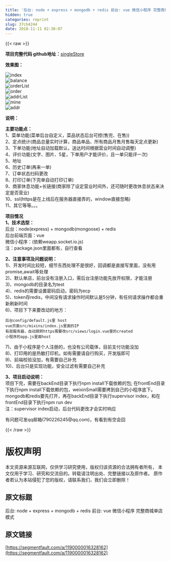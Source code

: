 ```yaml
---
title: '后台: node + express + mongodb + redis 前台: vue 微信小程序 完整商城单店模式'
hidden: true
categories: reprint
slug: 37cb4244
date: 2018-11-11 02:30:07
---
```


{{< raw >}}
<p><strong>&#x9879;&#x76EE;&#x5B8C;&#x6574;&#x4EE3;&#x7801; github&#x5730;&#x5740;&#xFF1A;</strong><a href="https://github.com/kalakalaxyz/singleStore" rel="nofollow noreferrer" target="_blank">singleStore</a></p><p><strong>&#x6548;&#x679C;&#x56FE;&#xFF1A;</strong></p><p><span class="img-wrap"><img data-src="/img/bVbgFMz?w=640&amp;h=1136" src="https://static.alili.tech/img/bVbgFMz?w=640&amp;h=1136" alt="index" title="index" style="cursor:pointer;display:inline"></span><br><span class="img-wrap"><img data-src="/img/bVbgFMA?w=640&amp;h=1136" src="https://static.alili.tech/img/bVbgFMA?w=640&amp;h=1136" alt="balance" title="balance" style="cursor:pointer;display:inline"></span><br><span class="img-wrap"><img data-src="/img/bVbgFMB?w=640&amp;h=1136" src="https://static.alili.tech/img/bVbgFMB?w=640&amp;h=1136" alt="orderList" title="orderList" style="cursor:pointer;display:inline"></span><br><span class="img-wrap"><img data-src="/img/bVbgFMJ?w=640&amp;h=1136" src="https://static.alili.tech/img/bVbgFMJ?w=640&amp;h=1136" alt="order" title="order" style="cursor:pointer;display:inline"></span><br><span class="img-wrap"><img data-src="/img/bVbgFMV?w=640&amp;h=1136" src="https://static.alili.tech/img/bVbgFMV?w=640&amp;h=1136" alt="addrList" title="addrList" style="cursor:pointer;display:inline"></span><br><span class="img-wrap"><img data-src="/img/bVbgFMW?w=640&amp;h=1136" src="https://static.alili.tech/img/bVbgFMW?w=640&amp;h=1136" alt="mine" title="mine" style="cursor:pointer;display:inline"></span><br><span class="img-wrap"><img data-src="/img/bVbgFM5?w=640&amp;h=1136" src="https://static.alili.tech/img/bVbgFM5?w=640&amp;h=1136" alt="addr" title="addr" style="cursor:pointer;display:inline"></span></p><p><strong>&#x8BF4;&#x660E;&#xFF1A;</strong></p><p><strong>&#x4E3B;&#x8981;&#x529F;&#x80FD;&#x70B9;&#xFF1A;</strong><br>1&#x3001;&#x83DC;&#x5355;&#x529F;&#x80FD;(&#x83DC;&#x5355;&#x540E;&#x53F0;&#x81EA;&#x5B9A;&#x4E49;&#xFF0C;&#x83DC;&#x54C1;&#x72B6;&#x6001;&#x540E;&#x53F0;&#x53EF;&#x63A7;(&#x552E;&#x5B8C;&#x3001;&#x5728;&#x552E;))<br>2&#x3001;&#x5B9A;&#x70B9;&#x7EDF;&#x8BA1;(&#x5546;&#x54C1;&#x603B;&#x91CF;&#x5B9E;&#x65F6;&#x8BA1;&#x7B97;&#xFF0C;&#x5546;&#x54C1;&#x5355;&#x54C1;&#x3001;&#x6240;&#x6709;&#x5546;&#x54C1;&#x6708;&#x552E;&#x6708;&#x552E;&#x6BCF;&#x5929;&#x5B9A;&#x70B9;&#x66F4;&#x65B0;)<br>3&#x3001;&#x4E0B;&#x5355;&#x529F;&#x80FD;(&#x5730;&#x5740;&#x81EA;&#x52A8;&#x52A0;&#x8F7D;&#x9ED8;&#x8BA4;&#xFF0C;&#x9001;&#x8FBE;&#x65F6;&#x95F4;&#x6839;&#x636E;&#x8425;&#x4E1A;&#x65F6;&#x95F4;&#x81EA;&#x52A8;&#x8C03;&#x6574;)<br>4&#x3001;&#x8BC4;&#x4EF7;&#x529F;&#x80FD;(&#x6587;&#x5B57;&#x3001;&#x56FE;&#x7247;&#x3001;5&#x661F;&#xFF0C;&#x4E0B;&#x5355;&#x7528;&#x6237;&#x624D;&#x80FD;&#x8BC4;&#x4EF7;&#xFF0C;&#x4E14;&#x4E00;&#x5355;&#x53EA;&#x80FD;&#x8BC4;&#x4E00;&#x6B21;)<br>5&#x3001;&#x5730;&#x5740;<br>6&#x3001;&#x5386;&#x53F2;&#x8BA2;&#x5355;(&#x518D;&#x6765;&#x4E00;&#x5355;)<br>7&#x3001;&#x8BA2;&#x5355;&#x72B6;&#x6001;&#x626B;&#x7801;&#x66F4;&#x6539;<br>8&#x3001;&#x6253;&#x5370;&#x8BA2;&#x5355;(&#x4E0B;&#x5B8C;&#x5355;&#x81EA;&#x52A8;&#x6253;&#x5370;&#x8BA2;&#x5355;)<br>9&#x3001;&#x5546;&#x5BB6;&#x4F11;&#x606F;&#x529F;&#x80FD;+&#x957F;&#x94FE;&#x63A5;(&#x5546;&#x5BB6;&#x9664;&#x4E86;&#x8BBE;&#x5B9A;&#x8425;&#x4E1A;&#x65F6;&#x95F4;&#x5916;&#xFF0C;&#x8FD8;&#x53EF;&#x968F;&#x65F6;&#x66F4;&#x6539;&#x4F11;&#x606F;&#x72B6;&#x6001;&#x6765;&#x51B3;&#x5B9A;&#x662F;&#x5426;&#x8425;&#x4E1A;)<br>10&#x3001;ssl(https&#x662F;&#x5728;&#x4E0A;&#x7EBF;&#x540E;&#x5728;&#x670D;&#x52A1;&#x5668;&#x76F4;&#x63A5;&#x5F04;&#x7684;&#xFF0C;window&#x76F4;&#x63A5;&#x5FFD;&#x7565;)<br>11&#x3001;&#x5176;&#x5B83;&#x7B49;&#x7B49;&#x3002;&#x3002;&#x3002;</p><p><strong>&#x9879;&#x76EE;&#x60C5;&#x51B5;</strong><br><strong>1&#x3001;&#x6280;&#x672F;&#x9009;&#x578B;&#xFF1A;</strong><br>&#x540E;&#x53F0;&#xFF1A;node(express) + mongodb(mongoose) + redis<br>&#x540E;&#x53F0;&#x524D;&#x7AEF;&#x9875;&#x9762;&#xFF1A;vue<br>&#x5FAE;&#x4FE1;&#x5C0F;&#x7A0B;&#x5E8F;&#xFF1A;(&#x4F9D;&#x8D56;weapp.socket.io.js)<br>&#x6CE8;&#xFF1A;package.json&#x91CC;&#x9762;&#x90FD;&#x6709;&#xFF0C;&#x81EA;&#x884C;&#x67E5;&#x770B;</p><p><strong>2&#x3001;&#x6CE8;&#x610F;&#x4E8B;&#x9879;&#x53CA;&#x95EE;&#x9898;&#x8BF4;&#x660E;&#xFF1A;</strong><br>1)&#x3001;&#x5F00;&#x53D1;&#x65F6;&#x95F4;&#x6BD4;&#x8F83;&#x77ED;&#xFF0C;&#x7EC6;&#x8282;&#x4E1C;&#x897F;&#x5904;&#x7406;&#x4E0D;&#x662F;&#x5F88;&#x597D;&#xFF0C;&#x56DE;&#x8C03;&#x90FD;&#x662F;&#x76F4;&#x63A5;&#x5199;&#x91CC;&#x9762;&#xFF0C;&#x6CA1;&#x6709;&#x7528;promise,await&#x7B49;&#x5904;&#x7406;<br>2)&#x3001;&#x9ED8;&#x8BA4;&#x5355;&#x5E97;&#xFF0C;&#x524D;&#x53F0;&#x6CA1;&#x6709;&#x6CE8;&#x518C;&#x5165;&#x53E3;&#xFF0C;&#x9700;&#x540E;&#x53F0;&#x6CE8;&#x518C;&#x529F;&#x80FD;&#x5148;&#x653E;&#x5F00;&#x6743;&#x9650;&#xFF0C;&#x624D;&#x80FD;&#x6CE8;&#x518C;<br>3)&#x3001;mongodb&#x7684;&#x76EE;&#x5F55;&#x540D;&#x4E3A;test<br>4)&#x3001;redis&#x7684;&#x9700;&#x8981;&#x8BBE;&#x7F6E;&#x5BC6;&#x7801;&#x542F;&#x52A8;&#xFF0C;&#x5BC6;&#x7801;&#x4E3A;ecp<br>5)&#x3001;token&#x5B58;redis&#xFF0C;&#x4E2D;&#x95F4;&#x6CA1;&#x6709;&#x8BF7;&#x6C42;&#x64CD;&#x4F5C;&#x65F6;&#x95F4;&#x9ED8;&#x8BA4;&#x662F;5&#x5206;&#x949F;&#xFF0C;&#x6709;&#x4EFB;&#x4F55;&#x8BF7;&#x6C42;&#x64CD;&#x4F5C;&#x90FD;&#x4F1A;&#x91CD;&#x65B0;&#x5237;&#x65B0;&#x65F6;&#x95F4;<br>6)&#x3001;&#x9879;&#x76EE;&#x4E0B;&#x4E0B;&#x6765;&#x8981;&#x6539;&#x52A8;&#x7684;&#x5730;&#x65B9;&#xFF1A;</p><div class="widget-codetool" style="display:none"><div class="widget-codetool--inner"><span class="selectCode code-tool" data-toggle="tooltip" data-placement="top" title="" data-original-title="&#x5168;&#x9009;"></span> <span type="button" class="copyCode code-tool" data-toggle="tooltip" data-placement="top" data-clipboard-text="&#x540E;&#x53F0;config/default.js&#x91CC; host
vue&#x9875;&#x9762;src/mixins/index.js&#x91CC;&#x9762;&#x7684;IP
&#x6709;&#x90E8;&#x670D;&#x52A1;&#x5668;&#xFF0C;&#x81EA;&#x52A8;&#x8DF3;&#x8F6C;https&#x9700;&#x8981;&#x6539;src/views/login.vue&#x91CC;&#x7684;created
&#x5C0F;&#x7A0B;&#x5E8F;&#x7684;app.js&#x91CC;&#x9762;host" title="" data-original-title="&#x590D;&#x5236;"></span> <span type="button" class="saveToNote code-tool" data-toggle="tooltip" data-placement="top" title="" data-original-title="&#x653E;&#x8FDB;&#x7B14;&#x8BB0;"></span></div></div><pre class="hljs groovy"><code>&#x540E;&#x53F0;config/<span class="hljs-keyword">default</span>.js&#x91CC; host
vue&#x9875;&#x9762;src<span class="hljs-regexp">/mixins/</span>index.js&#x91CC;&#x9762;&#x7684;IP
&#x6709;&#x90E8;&#x670D;&#x52A1;&#x5668;&#xFF0C;&#x81EA;&#x52A8;&#x8DF3;&#x8F6C;https&#x9700;&#x8981;&#x6539;src<span class="hljs-regexp">/views/</span>login.vue&#x91CC;&#x7684;created
&#x5C0F;&#x7A0B;&#x5E8F;&#x7684;app.js&#x91CC;&#x9762;host</code></pre><p>7)&#x3001;&#x7531;&#x4E8E;&#x5C0F;&#x7A0B;&#x5E8F;&#x662F;&#x4E2A;&#x4EBA;&#x6CE8;&#x518C;&#x7684;&#xFF0C;&#x4E5F;&#x6CA1;&#x6709;&#x516C;&#x53F8;&#x8F7D;&#x4F53;&#xFF0C;&#x76EE;&#x524D;&#x652F;&#x4ED8;&#x529F;&#x80FD;&#x6CA1;&#x52A0;<br>8)&#x3001;&#x6253;&#x5370;&#x7528;&#x7684;&#x662F;&#x70ED;&#x654F;&#x6253;&#x5370;&#x673A;&#xFF0C;&#x5982;&#x6709;&#x9700;&#x8981;&#x8BF7;&#x81EA;&#x884C;&#x8D2D;&#x4E70;&#xFF0C;&#x5F00;&#x53D1;&#x7248;&#x5373;&#x53EF;<br>9)&#x3001;&#x524D;&#x7AEF;&#x6821;&#x9A8C;&#x6CA1;&#x52A0;&#xFF0C;&#x6709;&#x9700;&#x8981;&#x81EA;&#x5DF1;&#x8865;&#x5145;<br>10)&#x3001;&#x540E;&#x53F0;&#x53EA;&#x662F;&#x5B9E;&#x73B0;&#x529F;&#x80FD;&#xFF0C;&#x5B89;&#x5168;&#x8FC7;&#x6EE4;&#x6709;&#x9700;&#x8981;&#x81EA;&#x5DF1;&#x8865;&#x5145;</p><p><strong>3&#x3001;&#x9879;&#x76EE;&#x542F;&#x52A8;&#x8BF4;&#x660E;&#xFF1A;</strong><br>&#x9879;&#x76EE;&#x4E0B;&#x5B8C;&#xFF0C;&#x9700;&#x8981;&#x5728;backEnd&#x76EE;&#x5F55;&#x4E0B;&#x6267;&#x884C;npm install&#x4E0B;&#x8F7D;&#x4F9D;&#x8D56;&#x7684;&#x5305;; &#x5728;frontEnd&#x76EE;&#x5F55;&#x4E0B;&#x6267;&#x884C;npm install&#x4E0B;&#x8F7D;&#x4F9D;&#x8D56;&#x7684;&#x5305;&#xFF0C;weixinSmall&#x9700;&#x8981;&#x62F7;&#x5230;&#x81EA;&#x5DF1;&#x7684;&#x5C0F;&#x7A0B;&#x5E8F;&#x5E95;&#x4E0B;&#x3002;<br>mongodb&#x548C;redis&#x8981;&#x5148;&#x6253;&#x5F00;&#xFF0C;&#x518D;&#x5728;backEnd&#x76EE;&#x5F55;&#x4E0B;&#x6267;&#x884C;supervisor index&#xFF0C;&#x548C;&#x5728;frontEnd&#x76EE;&#x5F55;&#x4E0B;&#x6267;&#x884C;npm run dev<br>&#x6CE8;&#xFF1A;supervisor index&#x542F;&#x52A8;&#xFF0C;&#x540E;&#x53F0;&#x4EE3;&#x7801;&#x66F4;&#x6539;&#x624D;&#x4F1A;&#x5B9E;&#x65F6;&#x54CD;&#x5E94;</p><p>&#x6709;&#x95EE;&#x9898;&#x53EF;&#x53D1;qq&#x90AE;&#x7BB1;(790226245@qq.com)&#xFF0C;&#x6709;&#x770B;&#x5230;&#x6709;&#x7A7A;&#x4F1A;&#x56DE;</p>
{{< /raw >}}

# 版权声明
本文资源来源互联网，仅供学习研究使用，版权归该资源的合法拥有者所有，
本文仅用于学习、研究和交流目的。转载请注明出处、完整链接以及原作者。
原作者若认为本站侵犯了您的版权，请联系我们，我们会立即删除！

## 原文标题
后台: node + express + mongodb + redis 前台: vue 微信小程序 完整商城单店模式

## 原文链接
[https://segmentfault.com/a/1190000016328162](https://segmentfault.com/a/1190000016328162)

